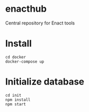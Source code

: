 # enacthub
Central repository for Enact tools

# Install
```
cd docker
docker-compose up
```

# Initialize database
```
cd init
npm install
npm start
```

